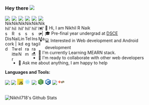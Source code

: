 ### Hey there <img src="https://media.giphy.com/media/hvRJCLFzcasrR4ia7z/giphy.gif" width="25px">
<a href="#">
  <img align="left" alt="Nikhil's Discord" width="22px" src="https://cdn.jsdelivr.net/npm/simple-icons@v3/icons/discord.svg" />
</a>
<a href="https://twitter.com/NikhilRNaik2">
  <img align="left" alt="Nikhil R Naik | Twitter" width="22px" src="https://cdn.jsdelivr.net/npm/simple-icons@v3/icons/twitter.svg" />
</a>
<a href="https://www.linkedin.com/in/nikhil-r-naik-ab3a85184/">
  <img align="left" alt="Nikhil's LinkdeIN" width="22px" src="https://cdn.jsdelivr.net/npm/simple-icons@v3/icons/linkedin.svg" />
</a>
<a href="#">
  <img align="left" alt="Nikhil's Telegram" width="22px" src="https://cdn.jsdelivr.net/npm/simple-icons@v3/icons/telegram.svg" />
</a>
<a href="https://www.instagram.com/nikhilnaik718/">
  <img align="left" alt="Nikhil's Instagram" width="22px" src="https://cdn.jsdelivr.net/npm/simple-icons@v3/icons/instagram.svg" />
</a>
<a href="#">
<img align="left" alt="Nikhil's | Mail" width="22px" src="https://cdn.jsdelivr.net/npm/simple-icons@v3/icons/gmail.svg" />
</a>

<br />


- 👋 Hi, I am Nikhil R Naik<br>
- 🎓 Pre-final year undergrad at [DSCE][college]<br>
- 💻 Interested in  Web development and Android development<br>
- 🌱 I'm currently Learning MEARN stack.<br>
- 🤝 I'm ready to collaborate with other web developers</br>
- 💬 Ask me about anything, I am happy to help




**Languages and Tools:**  


<code><img height="26" src="https://encrypted-tbn0.gstatic.com/images?q=tbn%3AANd9GcTEbyqJR-426v72Ejr87Vf_h2Wqzg5LYmX69w&usqp=CAU"></code>
<code><img height="20" src="https://encrypted-tbn0.gstatic.com/images?q=tbn%3AANd9GcRvRFiR4jhEvswMt0ytByOKzNhjeZ_h4VN-Tw&usqp=CAU"></code>
<code><img height="20" src="https://raw.githubusercontent.com/github/explore/80688e429a7d4ef2fca1e82350fe8e3517d3494d/topics/javascript/javascript.png"></code>
<code><img height="20" src="https://raw.githubusercontent.com/github/explore/80688e429a7d4ef2fca1e82350fe8e3517d3494d/topics/react/react.png"></code>
<code><img height="20" src="https://encrypted-tbn0.gstatic.com/images?q=tbn%3AANd9GcQIx6VZfS41hOuMxd_WU1Uno_ds_ofaqCX4qg&usqp=CAU"></code>
<code><img height="20" src="https://raw.githubusercontent.com/github/explore/80688e429a7d4ef2fca1e82350fe8e3517d3494d/topics/nodejs/nodejs.png"></code>
<code><img height="20" src="https://raw.githubusercontent.com/github/explore/80688e429a7d4ef2fca1e82350fe8e3517d3494d/topics/cpp/cpp.png"></code>
<code><img height="20" src="https://encrypted-tbn0.gstatic.com/images?q=tbn%3AANd9GcSAYKee_nKZV6yLlj6Hvd6LZqn3VFfLvRnZYA&usqp=CAU"></code>
<code><img height="20" src="https://raw.githubusercontent.com/github/explore/80688e429a7d4ef2fca1e82350fe8e3517d3494d/topics/git/git.png"></code>

<br />
<img align="left" alt="Nikhil718's Github Stats" src="https://github-readme-stats.vercel.app/api?username=Nikhil718&show_icons=true&hide_border=true" />
<br/>




[mail]:mailto:naiknikhil925@gmail.com
[college]:https://www.dsce.edu.in/

